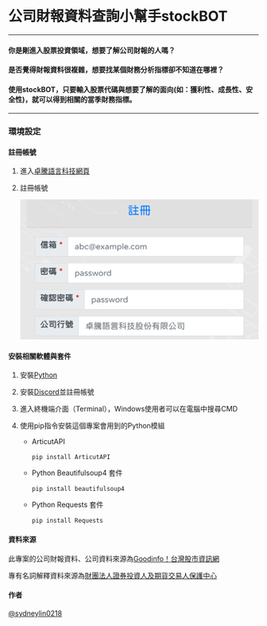 # 公司財報資料查詢小幫手stockBOT

------

#### 你是剛進入股票投資領域，想要了解公司財報的人嗎？

#### 是否覺得財報資料很複雜，想要找某個財務分析指標卻不知道在哪裡？

#### 使用stockBOT，只要輸入股票代碼與想要了解的面向(如：獲利性、成長性、安全性)，就可以得到相關的當季財務指標。

------

### 環境設定

#### 註冊帳號

1. 進入[卓騰語言科技網頁](https://api.droidtown.co/login/)

2. 註冊帳號

   ![註冊](https://github.com/sydneylin0218/Picture/blob/main/%E8%A8%BB%E5%86%8A.png?raw=true)

#### 安裝相關軟體與套件

1. 安裝[Python](https://www.python.org/downloads/) 

2. 安裝[Discord](https://discord.com/)並註冊帳號

3. 進入終機端介面（Terminal），Windows使用者可以在電腦中搜尋CMD

4. 使用pip指令安裝這個專案會用到的Python模組

   - ArticutAPI

     ```
     pip install ArticutAPI
     ```

   - Python Beautifulsoup4 套件

     ```
     pip install beautifulsoup4
     ```

   - Python Requests 套件

     ```
     pip install Requests
     ```

#### 資料來源

此專案的公司財報資料、公司資料來源為[Goodinfo！台灣股市資訊網](https://goodinfo.tw/StockInfo/index.asp)

專有名詞解釋資料來源為[財團法人證券投資人及期貨交易人保護中心](https://www.sfipc.org.tw/MainWeb/Index.aspx?L=1)

#### 作者

[@sydneylin0218](https://github.com/sydneylin0218)

